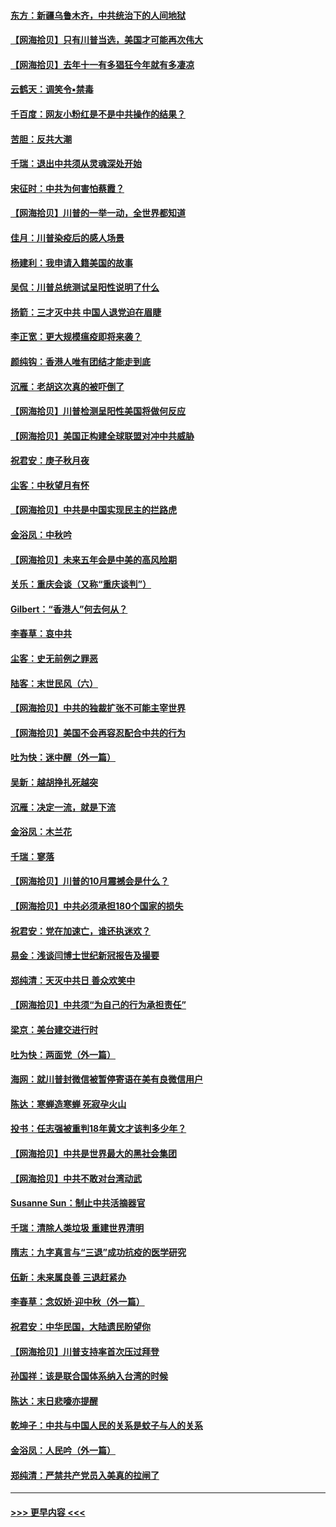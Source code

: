 #### [东方：新疆乌鲁木齐，中共统治下的人间地狱](../pages/nsc993/n12466075.md?t=10101451) 
#### [【网海拾贝】只有川普当选，美国才可能再次伟大](../pages/nsc993/n12466013.md?t=10101451) 
#### [【网海拾贝】去年十一有多猖狂今年就有多凄凉](../pages/nsc993/n12463649.md?t=10101451) 
#### [云鹤天：调笑令▪禁毒](../pages/nsc993/n12462975.md?t=10101451) 
#### [千百度：网友小粉红是不是中共操作的结果？](../pages/nsc993/n12461025.md?t=10101451) 
#### [苦胆：反共大潮](../pages/nsc993/n12459469.md?t=10101451) 
#### [千瑞：退出中共须从灵魂深处开始](../pages/nsc993/n12459437.md?t=10101451) 
#### [宋征时：中共为何害怕蔡霞？](../pages/nsc993/n12459097.md?t=10101451) 
#### [【网海拾贝】川普的一举一动，全世界都知道](../pages/nsc993/n12458825.md?t=10101451) 
#### [佳月：川普染疫后的感人场景](../pages/nsc993/n12456994.md?t=10101451) 
#### [杨建利：我申请入籍美国的故事](../pages/nsc993/n12455635.md?t=10101451) 
#### [吴侃：川普总统测试呈阳性说明了什么](../pages/nsc993/n12451869.md?t=10101451) 
#### [扬箭：三才灭中共 中国人退党迫在眉睫](../pages/nsc993/n12451842.md?t=10101451) 
#### [李正宽：更大规模瘟疫即将来袭？](../pages/nsc993/n12451455.md?t=10101451) 
#### [颜纯钩：香港人唯有团结才能走到底](../pages/nsc993/n12450870.md?t=10101451) 
#### [沉雁：老胡这次真的被吓倒了](../pages/nsc993/n12449796.md?t=10101451) 
#### [【网海拾贝】川普检测呈阳性美国将做何反应](../pages/nsc993/n12449042.md?t=10101451) 
#### [【网海拾贝】美国正构建全球联盟对冲中共威胁](../pages/nsc993/n12446580.md?t=10101451) 
#### [祝君安：庚子秋月夜](../pages/nsc993/n12445870.md?t=10101451) 
#### [尘客：中秋望月有怀](../pages/nsc993/n12444632.md?t=10101451) 
#### [【网海拾贝】中共是中国实现民主的拦路虎](../pages/nsc993/n12443573.md?t=10101451) 
#### [金浴凤：中秋吟](../pages/nsc993/n12441773.md?t=10101451) 
#### [【网海拾贝】未来五年会是中美的高风险期](../pages/nsc993/n12440760.md?t=10101451) 
#### [关乐：重庆会谈（又称“重庆谈判”）](../pages/nsc993/n12437525.md?t=10101451) 
#### [Gilbert：“香港人”何去何从？](../pages/nsc993/n12435894.md?t=10101451) 
#### [李春草：哀中共](../pages/nsc993/n12435874.md?t=10101451) 
#### [尘客：史无前例之罪恶](../pages/nsc993/n12435762.md?t=10101451) 
#### [陆客：末世民风（六）](../pages/nsc993/n12435354.md?t=10101451) 
#### [【网海拾贝】中共的独裁扩张不可能主宰世界](../pages/nsc993/n12435151.md?t=10101451) 
#### [【网海拾贝】美国不会再容忍配合中共的行为](../pages/nsc993/n12433808.md?t=10101451) 
#### [吐为快：迷中醒（外一篇）](../pages/nsc993/n12433585.md?t=10101451) 
#### [吴新：越胡挣扎死越突](../pages/nsc993/n12433562.md?t=10101451) 
#### [沉雁：决定一流，就是下流](../pages/nsc993/n12432128.md?t=10101451) 
#### [金浴凤：木兰花](../pages/nsc993/n12432124.md?t=10101451) 
#### [千瑞：寥落](../pages/nsc993/n12432071.md?t=10101451) 
#### [【网海拾贝】川普的10月震撼会是什么？](../pages/nsc993/n12431624.md?t=10101451) 
#### [【网海拾贝】中共必须承担180个国家的损失](../pages/nsc993/n12428893.md?t=10101451) 
#### [祝君安：党在加速亡，谁还执迷欢？](../pages/nsc993/n12428652.md?t=10101451) 
#### [易金：浅谈闫博士世纪新冠报告及撮要](../pages/nsc993/n12426822.md?t=10101451) 
#### [郑纯清：天灭中共日 善众欢笑中](../pages/nsc993/n12426784.md?t=10101451) 
#### [【网海拾贝】中共须“为自己的行为承担责任”](../pages/nsc993/n12426067.md?t=10101451) 
#### [梁京：美台建交进行时](../pages/nsc993/n12424066.md?t=10101451) 
#### [吐为快：两面党（外一篇）](../pages/nsc993/n12424043.md?t=10101451) 
#### [海网：就川普封微信被暂停寄语在美有良微信用户](../pages/nsc993/n12424021.md?t=10101451) 
#### [陈达：寒蝉造寒蝉 死寂孕火山](../pages/nsc993/n12423958.md?t=10101451) 
#### [投书：任志强被重判18年黄文才该判多少年？](../pages/nsc993/n12423672.md?t=10101451) 
#### [【网海拾贝】中共是世界最大的黑社会集团](../pages/nsc993/n12423543.md?t=10101451) 
#### [【网海拾贝】中共不敢对台湾动武](../pages/nsc993/n12421418.md?t=10101451) 
#### [Susanne Sun：制止中共活摘器官](../pages/nsc993/n12419654.md?t=10101451) 
#### [千瑞：清除人类垃圾 重建世界清明](../pages/nsc993/n12419414.md?t=10101451) 
#### [隋志：九字真言与“三退”成功抗疫的医学研究](../pages/nsc993/n12419248.md?t=10101451) 
#### [伍新：未来属良善 三退赶紧办](../pages/nsc993/n12418496.md?t=10101451) 
#### [李春草：念奴娇·迎中秋（外一篇）](../pages/nsc993/n12418465.md?t=10101451) 
#### [祝君安：中华民国，大陆遗民盼望你](../pages/nsc993/n12418089.md?t=10101451) 
#### [【网海拾贝】川普支持率首次压过拜登](../pages/nsc993/n12418050.md?t=10101451) 
#### [孙国祥：该是联合国体系纳入台湾的时候](../pages/nsc993/n12417369.md?t=10101451) 
#### [陈达：末日悲嚎亦提醒](../pages/nsc993/n12416736.md?t=10101451) 
#### [乾坤子：中共与中国人民的关系是蚊子与人的关系](../pages/nsc993/n12416632.md?t=10101451) 
#### [金浴凤：人民吟（外一篇）](../pages/nsc993/n12416567.md?t=10101451) 
#### [郑纯清：严禁共产党员入美真的拉闸了](../pages/nsc993/n12416550.md?t=10101451) 

----
#### [ >>> 更早内容 <<< ](../indexes/nsc993-earlier.md)
